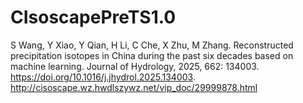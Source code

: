 # CIsoscapePreTS1.0
S Wang, Y Xiao, Y Qian, H Li, C Che, X Zhu, M Zhang. Reconstructed precipitation isotopes in China during the past six decades based on machine learning. Journal of Hydrology, 2025, 662: 134003. https://doi.org/10.1016/j.jhydrol.2025.134003. 
http://cisoscape.wz.hwdlszywz.net/vip_doc/29999878.html
